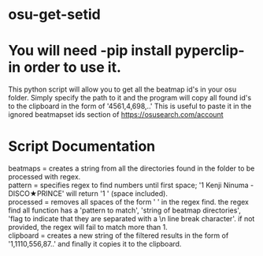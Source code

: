 # osu-get-setid
# You will need -pip install pyperclip- in order to use it.

This python script will allow you to get all the beatmap id's in your osu folder.
Simply specify the path to it and the program will copy all found id's to the clipboard in the form of '4561,4,698,..'
This is useful to paste it in the ignored beatmapset ids section of https://osusearch.com/account


# Script Documentation

beatmaps = creates a string from all the directories found in the folder to be processed with regex.  
pattern = specifies regex to find numbers until first space; '1 Kenji Ninuma - DISCO★PRINCE' will return '1 ' (space included).  
processed = removes all spaces of the form ' ' in the regex find. the regex find all function has a 'pattern to match', 'string of beatmap directories',
'flag to indicate that they are separated with a \n line break character'. if not provided, the regex will fail to match more than 1.  
clipboard = creates a new string of the filtered results in the form of '1,1110,556,87..' and finally it copies it to the clipboard.  


